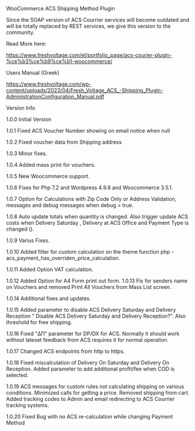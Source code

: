 WooCommerce ACS Shipping Method Plugin

Since the SOAP version of ACS Courrier services will become outdated and will be totally replaced by REST services, we give this version to the community.

Read More here:

https://www.freshvoltage.com/el/portfolio_page/acs-courier-plugin-%ce%b3%ce%b9%ce%b1-woocommerce/

Users Manual (Greek)

https://www.freshvoltage.com/wp-content/uploads/2023/04/Fresh_Voltage_ACS_-Shipping_Plugin-AdministrationConfiguration_Manual.pdf

Version Info

1.0.0 Initial Version

1.0.1 Fixed ACS Voucher Number showing on email notice when null

1.0.2 Fixed voucher data from Shipping address

1.0.3 Minor fixes.

1.0.4 Added mass print for vouchers.

1.0.5 New Woocommerce support.

1.0.6 Fixes for Php 7.2 and Wordpress 4.9.8 and Woocommerce 3.5.1.

1.0.7 Option for Calculations with Zip Code Only or Address Validation, messages and debug messages when debug = true.

1.0.8 Auto update totals when quantity is changed. Also trigger update ACS costs when Delivery Saturday , Delivery at ACS Office and Payment Type is changed ().

1.0.9 Varius Fixes. 

1.0.10 Added filter for custom calculation on the theme function php - acs_payment_has_overriden_price_calculation.

1.0.11 Added Option VAT calculation.

1.0.12 Added Option for A4 Form print out form.
1.0.13 Fix for senders name on Vouchers and removed Print All Vouchers from Mass List screen.

1.0.14 Additional fixes and updates.

1.0.15 Added parameter to disable ACS Delivery Saturday and Delivery Reception " Disable ACS Delivery Saturday and Delivery Reception?". Also threshold for free shipping. 

1.0.16 Fixed "ΔΠ" parameter for DP/DX for ACS. Normally it should work without lateset feedback from ACS requires it for normal operation.

1.0.17 Changed ACS endpoints from http to https.

1.0.18 Fixed miscalculation of Delivery On Saturday and Delivery On Reception. Added parameter to add additional profit/fee when COD is selected. 

1.0.19 ACS messages for custom rules not calculating shipping on various conditions. Minimized calls for getting a price. Removed shipping from cart. Added tracking codes to Admin and email redirecting to ACS Courrier tracking systems.

1.0.20 Fixed Bug with no ACS re-calculation while changing Payment Method
